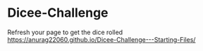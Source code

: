 # Dicee-Challenge
Refresh your page to get the dice rolled  https://anurag22060.github.io/Dicee-Challenge---Starting-Files/

